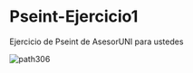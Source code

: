 # Pseint-Ejercicio1
Ejercicio de Pseint de AsesorUNI para ustedes

![path306](https://github.com/user-attachments/assets/beaf36cc-257d-410a-96b7-305f6b84e841)
